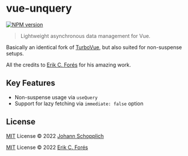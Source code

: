 # vue-unquery

[![NPM version](https://img.shields.io/npm/v/vue-unquery?color=a1b858&label=)](https://www.npmjs.com/package/vue-unquery)

> Lightweight asynchronous data management for Vue.

Basically an identical fork of [TurboVue](https://github.com/StudioLambda/TurboVue), but also suited for non-suspense setups.

All the credits to [Erik C. Forés](https://github.com/ConsoleTVs) for his amazing work.

## Key Features

- Non-suspense usage via `useQuery`
- Support for lazy fetching via `immediate: false` option

## License

[MIT](./LICENSE) License © 2022 [Johann Schopplich](https://github.com/johannschopplich)

[MIT](./LICENSE) License © 2022 [Erik C. Forés](https://github.com/ConsoleTVs)
